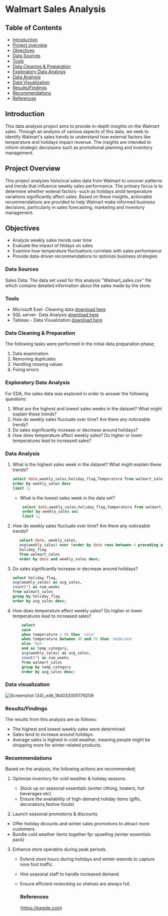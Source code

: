 # Walmart Sales Analysis

## Table of Contents
- [Introduction](intrduction)
- [Project overview](#project-overview)
- [Objectives](objectives)
- [Data Sources](#data-sources)
- [Tools](#tools)
- [Data Cleaning & Preparation](#data-cleaning-&-preparation)
- [Exploratory Data Analysis](#exploratory-data-analysis)
- [Data Analysis](#data-analysis)
- [Data Visualization](#data-visualization)
- [Results/Findings](#results/findings)
- [Recommendations](#recommendations)
- [References](#references)

## Introduction

This data analysis project aims to provide in-depth insights on the Walmart sales. Through an analysis of various aspects of this data, we seek to identify Walmart's sales trends to understand how external factors like temperature and holidays impact revenue. The insights are intended to inform strategic decisisons such as promotional planning and inventory management.

## Project Overview

This project analyzes historical sales data from Walmart to uncover patterns and trends that influence weekly sales performance. The primary focus is to determine whether extenal factors -such as holidays andd temperature variations significantly affect sales. Based on these insights, actionable recommendations are provided to help Walmart make informed business decisions, particularly in sales forecasting, marketing and inventory management.

## Objectives
- Analyze weekly sales trends over time
- Evaluate the impact of hlidays on sales
- Examine how temperature fluctuations correlate with sales performance
- Provide data-driven recommendations to optimize business strategies

### Data Sources

 Sales Data: The data set used for this analysis "Walmart_sales.csv" file which contains detailed information about the sales made by the store.

### Tools
- Microsoft Exel- Cleaning data [download here](https://microsoft.com)
- SQL server- Data Analysis [download here](https://mySQL.com)
- Tableau - Data Visualization [download here](https://tableau.com)

### Data Cleaning & Preparation

 The following tasks were performed in the initial data preparation phase;
  1. Data examination
  2. Removing duplicates
  3. Handling missing values
  4. Fixing errors

### Exploratory Data Analysis

  For EDA, the sales data was explored in order to answer the following questions:
  1. What are the highest and lowest sales weeks in the dataset? What might explain these trends?
  2. How do weekly sales fluctuate over time? Are there any noticeable trends?
  3. Do sales significantly increase or decrease around holidays?
  4. How does temperature affect weekly sales? Do higher or lower temperatures lead to increased sales?
     

### Data Analysis
  1. What is the highest sales week in the dataset? What might explain these trends?
     ```sql
     select date,weekly_sales,holiday_flag,Temperature from walmart_sales
     order by weekly_sales desc
     limit 1;
     ```
     - What is the lowest sales week in the data set?
       ```sql
        select date,weekly_sales,holiday_flag,Temperature from walmart_sales
        order by weekly_sales asc
        limit 1;
       ```
  
   2. How do weekly sales fluctuate over time? Are there any noticeable trends?
      ```sql
         select date, weekly_sales,
         avg(weekly_sales) over (order by date rows between 4 preceding and current row) as moving_avg_5w,
         holiday_flag
         from walmart_sales
         order by date and weekly_sales desc;
      ```
  
   3. Do sales significantly increase or decrease around holidays?
      ```sql
      select holiday_flag,
      avg(weekly_sales) as avg_sales,
      count(*) as num_weeks
      from walmart_sales
      group by holiday_flag
      order by avg_sales desc;
      ```
   
   4. How does temperature affect weekly sales? Do higher or lower temperatures lead to increased sales?
       ```sql
           select
           case
           when temperature < 40 then 'cold' 
           when temperature between 40 and 70 then 'moderate'
           else 'hot'
           end as temp_category,
           avg(weekly_sales) as avg_sales, 
           count(*) as num_weeks
           from walmart_sales
           group by temp_category
           order by avg_sales desc;
       ```

### Data visualization

![Screenshot (34)_edit_184032005179209](https://github.com/user-attachments/assets/2897f17c-288d-4c45-b836-df5718061587)




      
### Results/Findings
The results from this analysis are as follows:
- The highest and lowest weekly sales were determined.
- Sales tend to increase around holidays.
- Average sales is highest in cold weather, meaning people might be shopping more for winter-related products.

### Recommendations
Based on the analysis, the following actions are recommended;
1. Optimize inventory for cold weather & holiday seasons.
   - Stock up on seasonal essentials (winter clthing, heaters, hot beverages etc)
   - Ensure the availability of high-demand holiday items (gifts, decorations,festive foods)
     
2. Launch seasonal promotions & discounts
  - Offer holiday dicounts and winter sales promotions to attract more customers.
  - Bundle cold weather items together fpr upselling (winter essentials pack)
    
    
3. Enhance store operatins during peak periods.
   - Extend store hours  during holidays and winter weends to capture nore foot traffic.
   - Hire seasonal staff to handle increased demand.
   - Ensure efficient restocking so shelves are always full. 
   

     ### References
     (https://kaggle.com)




  

